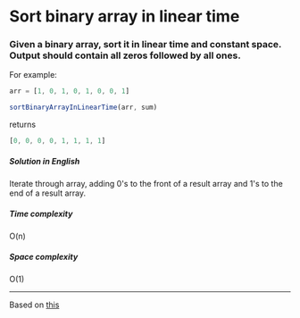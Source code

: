 # Sort binary array in linear time

### Given a binary array, sort it in linear time and constant space. Output should contain all zeros followed by all ones.

For example:

```js
arr = [1, 0, 1, 0, 1, 0, 0, 1]

sortBinaryArrayInLinearTime(arr, sum)
```

returns

```js
[0, 0, 0, 0, 1, 1, 1, 1]
```

##### Solution in English

Iterate through array, adding 0's to the front of a result array and 1's to the end of a result array.

##### Time complexity
O(n)

##### Space complexity
O(1)

---
Based on [this](http://www.techiedelight.com/sort-binary-array-linear-time/)
